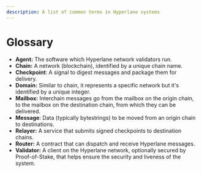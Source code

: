 ```yaml
---
description: A list of common terms in Hyperlane systems
---
```


# Glossary

* **Agent:** The software which Hyperlane network validators run.
* **Chain:** A network (blockchain), identified by a unique chain name.
* **Checkpoint**: A signal to digest messages and package them for delivery.
* **Domain:** Similar to chain, it represents a specific network but it's identified by a unique integer.
* **Mailbox:** Interchain messages go from the mailbox on the origin chain, to the mailbox on the destination chain, from which they can be delivered.
* **Message**: Data (typically bytestrings) to be moved from an origin chain to destinations.&#x20;
* **Relayer:** A service that submits signed checkpoints to destination chains.
* **Router:** A contract that can dispatch and receive Hyperlane messages.
* **Validator:** A client on the Hyperlane network, optionally secured by Proof-of-Stake, that helps ensure the security and liveness of the system.
